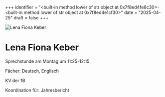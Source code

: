 
+++
identifier = "<built-in method lower of str object at 0x7f8ed4fe8c30>-<built-in method lower of str object at 0x7f8ed4e1cf30>"
date = "2025-04-25"
draft = false
+++

<div class="row">
<div class="column">
<img src="/images/personal/Keber.jpg" alt="Lena Fiona Keber"> 
</div>
<div class="column">

# Lena Fiona Keber

Sprechstunde am Montag um 11:25-12:15

Fächer: Deutsch,  Englisch

KV der 1B









Koordination für: Jahresbericht

</div>
</div> 

